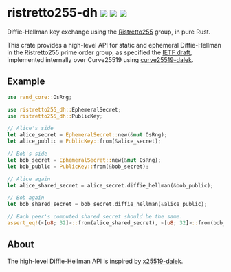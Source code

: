 # ristretto255-dh [![](https://img.shields.io/crates/v/ristretto255-dh.svg)](https://crates.io/crates/ristretto255-dh) [![](https://docs.rs/ristretto255-dh/badge.svg)](https://docs.rs/ristretto255-dh) [![](https://github.com/ZcashFoundation/ristretto255-dh/workflows/CI/badge.svg?branch=main)](https://github.com/ZcashFoundation/ristretto255-dh/actions?query=workflow%3ACI+branch%3Amain)

Diffie-Hellman key exchange using the [Ristretto255][ristretto] group,
in pure Rust.

This crate provides a high-level API for static and ephemeral
Diffie-Hellman in the Ristretto255 prime order group, as specified the
[IETF draft][ietf-draft], implemented internally over Curve25519 using
[curve25519-dalek].

## Example

```rust
use rand_core::OsRng;

use ristretto255_dh::EphemeralSecret;
use ristretto255_dh::PublicKey;

// Alice's side
let alice_secret = EphemeralSecret::new(&mut OsRng);
let alice_public = PublicKey::from(&alice_secret);

// Bob's side
let bob_secret = EphemeralSecret::new(&mut OsRng);
let bob_public = PublicKey::from(&bob_secret);

// Alice again
let alice_shared_secret = alice_secret.diffie_hellman(&bob_public);

// Bob again
let bob_shared_secret = bob_secret.diffie_hellman(&alice_public);

// Each peer's computed shared secret should be the same.
assert_eq!(<[u8; 32]>::from(alice_shared_secret), <[u8; 32]>::from(bob_shared_secret));
```

## About

The high-level Diffie-Hellman API is inspired by [x25519-dalek].

[curve25519-dalek]: https://github.com/dalek-cryptography/curve25519-dalek
[ietf-draft]: https://ietf.org/id/draft-irtf-cfrg-ristretto255-00.html
[ristretto]: https://ristretto.group
[x25519-dalek]: https://github.com/dalek-cryptography/x25519-dalek

